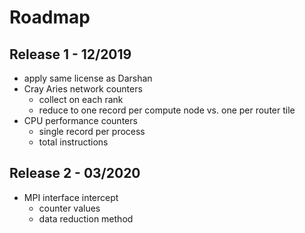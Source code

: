 Roadmap
=======

Release 1 - 12/2019
---------
* apply same license as Darshan
* Cray Aries network counters
  * collect on each rank
  * reduce to one record per compute node vs. one per router tile
* CPU performance counters
  * single record per process
  * total instructions

Release 2 - 03/2020
---------
* MPI interface intercept
  * counter values
  * data reduction method

